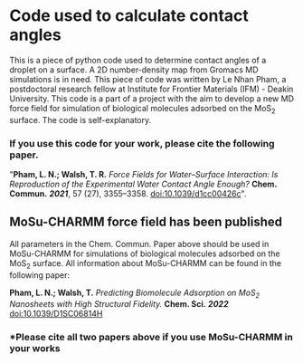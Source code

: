 # Code used to calculate contact angles 

This is a piece of python code used to determine contact angles of a droplet on a surface. A 2D number-density map from Gromacs MD simulations is in need. This piece of code was written by Le Nhan Pham, a postdoctoral research fellow at Institute for Frontier Materials (IFM) - Deakin University. This code is a part of a project with the aim to develop a new MD force field for simulation of biological molecules adsorbed on the MoS<sub>2</sub> surface. The code is self-explanatory.

### If you use this code for your work, please cite the following paper.

"**Pham, L. N.; Walsh, T. R.** *Force Fields for Water–Surface Interaction: Is
Reproduction of the Experimental Water Contact Angle Enough?* **Chem. Commun.**
***2021***, 57 (27), 3355–3358.
[doi:10.1039/d1cc00426c](https://doi.org/10.1039/D1CC00426C)".

## MoSu-CHARMM force field has been published

All parameters in the Chem. Commun. Paper above should be used in MoSu-CHARMM for simulations of biological molecules adsorbed on the MoS<sub>2</sub> surface. All information about MoSu-CHARMM can be found in the following paper:

**Pham, L. N.; Walsh, T.** *Predicting Biomolecule Adsorption
on MoS<sub>2</sub> Nanosheets with High Structural Fidelity.* **Chem. Sci.** ***2022***
[doi:10.1039/D1SC06814H](https://doi.org/10.1039/D1SC06814H)

### *Please cite all two papers above if you use MoSu-CHARMM in your works
